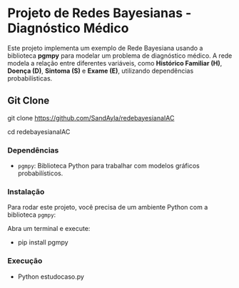 # Projeto de Redes Bayesianas - Diagnóstico Médico

Este projeto implementa um exemplo de Rede Bayesiana usando a biblioteca **pgmpy** para modelar um problema de diagnóstico médico. A rede modela a relação entre diferentes variáveis, como **Histórico Familiar (H)**, **Doença (D)**, **Sintoma (S)** e **Exame (E)**, utilizando dependências probabilísticas.

## Git Clone

git clone https://github.com/SandAyla/redebayesianaIAC

cd redebayesianaIAC

### Dependências

- `pgmpy`: Biblioteca Python para trabalhar com modelos gráficos probabilísticos.

### Instalação

Para rodar este projeto, você precisa de um ambiente Python com a biblioteca `pgmpy`:

   Abra um terminal e execute:
   
   - pip install pgmpy
     
### Execução

 - Python estudocaso.py

